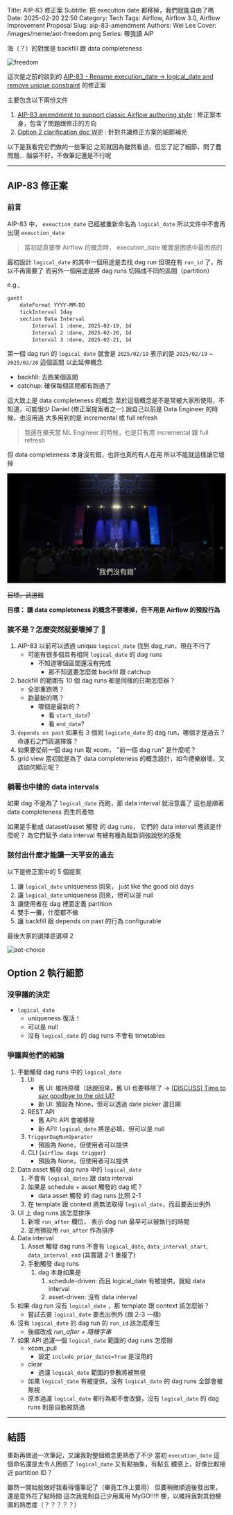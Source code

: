 Title: AIP-83 修正案
Subtitle: 把 execution date 都移掉，我們就能自由了嗎
Date: 2025-02-20 22:50
Category: Tech
Tags: Airflow, Airflow 3.0, Airflow Improvement Proposal
Slug: aip-83-amendment
Authors: Wei Lee
Cover: /images/meme/aot-freedom.png
Series: 帶我讀 AIP

海（？）的對面是 backfill 跟 data completeness

<!--more-->

![freedom](/images/meme/aot-freedom.png)

這次是之前的談到的 [AIP-83 - Rename execution_date -> logical_date and remove unique constraint] 的修正案

主要包含以下兩份文件

1. [AIP-83 amendment to support classic Airflow authoring style] : 修正案本身，包含了問題跟修正的方向
2. [Option 2 clarification doc WIP] : 針對共識修正方案的細節補充

以下是我看完它們做的一些筆記
之前就因為雖然看過，但忘了記了細節，問了蠢問題...
腦袋不好，不做筆記還是不行呢

---

## AIP-83 修正案

### 前言
AIP-83 中， `exeuction_date` 已經被重新命名為 `logical_date`
所以文件中不會再出現 `exeuction_date`

> 當初認真要學 Airflow 的概念時， execution_date 確實是困惑中最困惑的

最初設計 `logical_date` 的其中一個用途是去找 dag run
但現在有 `run_id` 了，所以不再需要了
而另外一個用途是將 dag runs 切隔成不同的區間（partition）

e.g.,

```mermaid
gantt
    dateFormat YYYY-MM-DD
    tickInterval 1day
    section Data Interval
        Interval 1 :done, 2025-02-19, 1d
        Interval 2 :done, 2025-02-20, 1d
        Interval 3 :done, 2025-02-21, 1d
```

第一個 dag run 的 `logical_date` 就會是 `2025/02/19`
表示的是 `2025/02/19` ~ `2025/02/20` 這個區間
以此延伸概念

* backfill: 去跑某個區間
* catchup: 確保每個區間都有跑過了

這大致上是 data completeness 的概念
至於這個概念是不是常被大家所使用，不知道，可能很少
Daniel (修正案提案者之一) 說自己以前是 Data Engineer 的時候，也沒用過
大多用到的是 incremental 或 full refresh

> 我還在樂天當 ML Engineer 的時候，也是只有用 incremental 跟 full refresh

但 data completeness 本身沒有錯，也許也真的有人在用
所以不能就這樣讓它壞掉

![gbc-not-wrong](/images/meme/gbc-not-wrong.png)

~~目標，武道館~~

**目標： 讓 data completeness 的概念不要壞掉，但不用是 Airflow 的預設行為**

### 誒不是？怎麼突然就要壞掉了 🤯
1. AIP-83 以前可以透過 unique `logical_date` 找到 dag_run，現在不行了
    * 可能有很多個具有相同 `logical_date` 的 dag runs
        * 不知道哪個區間還沒有完成
            * 那不知道要怎麼做 backfil 跟 catchup
2. backfill 的範圍有 10 個 dag runs 都是同樣的日期怎麼辦？
    * 全部重跑嗎？
    * 跑最新的嗎？
        * 哪個是最新的？
            * 看 `start_date`?
            * 看 `end_date`?
3. `depends on past` 如果有 3 個同 `logicate_date` 的 dag run，哪個才是過去？命運石之門該選擇誰？
4. 如果要從前一個 dag run 取 xcom， "前一個 dag run" 是什麼呢？
5. grid view 當初就是為了 data completeness 的概念設計，如今禮樂崩壞，又該如何顯示呢？

### 躺著也中槍的 data intervals
如果 dag 不是為了 `logical_date` 而跑，那 data interval 就沒意義了
這也是順著 data completeness 而生的產物

如果是手動或 dataset/asset 觸發 的 dag runs， 它們的 data interval 應該是什麼呢？
為它們賦予 data interval 有總有種為賦新詞強說愁的感覺

### 該付出什麼才能讓一天平安的過去
以下是修正案中的 5 個提案

1. 讓 `logical_date` uniqueness 回來， just like the good old days
2. 讓 `logical_date` uniqueness 回來，但可以是 null
3. 讓使用者在 dag 裡面定義 partition
4. 雙手一攤，什麼都不做
5. 讓 backfill 跟 depends on past 的行為 configurable

最後大家的選擇是選項 2

![aot-choice](/images/meme/aot-choice.png)

## Option 2 執行細節

### 沒爭議的決定
* `logical_date`
    * uniqueness 復活！
    * 可以是 null
    * 沒有 `logical_date` 的 dag runs 不會有 timetables

### 爭議與他們的結論

1. 手動觸發 dag runs 中的 `logical_date`
    1. UI
        * 舊 UI: 維持原樣（話說回來，舊 UI 也要移除了 → [[DISCUSS] Time to say goodbye to the old UI?][airflow dev list bye old UI]
        * 新 UI: 預設為 None，但可以透過 date picker 選日期
    2. REST API
        * 舊 API: API 會被移除
        * 新 API: `logical_date` 將是必填，但可以是 null
    3. `TriggerDagRunOperator`
        * 預設為 None，但使用者可以提供
    4. CLI (`airflow dags trigger`)
        * 預設為 None，但使用者可以提供
2. Data asset 觸發 dag runs 中的 `logical_date`
    1. 不會有 `logical_dates` 跟 data interval
    2. 如果是 schedule + asset 觸發的 dag 呢？
        * data asset 觸發 的 dag runs 比照 2-1
    3. 在 template 跟 context 將無法取得 `logical_date`，而且要丟出例外
3. UI 上 dag runs 該怎麼排序
    1. 新增 `run_after` 欄位， 表示 dag run 最早可以被執行的時間
    2. 並用預設用 `run_after` 作為排序
4. Data interval
    1. Asset 觸發 dag runs 不會有 `logical_date`, `data_interval_start`,  `data_interval_end` (其實跟 2-1 重複了)
    2. 手動觸發 dag runs
        1. dag 本身如果是
            1. schedule-driven: 而且 logical_date 有被提供，就給 data interval
            2. asset-driven: 沒有 data interval
5. 如果 dag run 沒有 `logical_date` ，那 template 跟 context 該怎麼辦？
    * 嘗試去要 `logical_date` 要丟出例外 (跟 2-3 一樣)
6. 沒有 `logical_date` 的 dag run 的 `run_id` 該怎麼產生
    * 後綴改成 *run_after + 隨機字串*
7. 如果 API 過濾一個 `logical_date` 範圍的 dag runs 怎麼辦
    * xcom_pull
        * 設定 `include_prior_dates=True` 是沒用的
    * clear
        * 過濾 `logical_date` 範圍的參數將被無視
    * 如果 `logical_date` 有被提供，沒有 `logical_date` 的 dag runs 全部會被無視
    * 原本過濾 `logical_date` 都行為都不會改變，沒有 `logical_date` 的 dag runs 則是自動被跳過


---

## 結語
重新再做過一次筆記，又讓我對整個概念更熟悉了不少
當初 `execution_date` 這個命名還是太令人困惑了
`logical_date` 又有點抽象，有點玄
體感上，好像比較接近 partition ID？

雖然一開始就做好我看得懂筆記了（畢竟工作上要用）
但要稍微順過後發出來，還是意外花了點時間
這次我克制自己少用萬用 MyGO!!!!! 梗，以維持我對其他梗圖的熟悉度（？？？？？）

[AIP-83 - Rename execution_date -> logical_date and remove unique constraint]: {filename}/posts/tech/2024/24-aip-83.md
[AIP-83 amendment to support classic Airflow authoring style]: https://cwiki.apache.org/confluence/display/AIRFLOW/AIP-83+amendment+to+support+classic+Airflow+authoring+style
[Option 2 clarification doc WIP]: https://cwiki.apache.org/confluence/display/AIRFLOW/Option+2+clarification+doc+WIP
[airflow dev list bye old UI]: https://lists.apache.org/thread/orww9dcx2bc5jjd1xlzj8nk89xorxqsf
